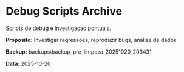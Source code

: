 ﻿# Debug Scripts Archive

Scripts de debug e investigacao pontuais.

**Proposito:** Investigar regressoes, reproduzir bugs, analise de dados.

**Backup:** backups\backup_pre_limpeza_20251020_203431

**Data:** 2025-10-20
